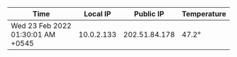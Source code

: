 | Time     | Local IP | Public IP | Temperature |
| ----------- | ----------- | ----------- | ----------- |
| Wed 23 Feb 2022 01:30:01 AM +0545      | 10.0.2.133     | 202.51.84.178  | 47.2° |
